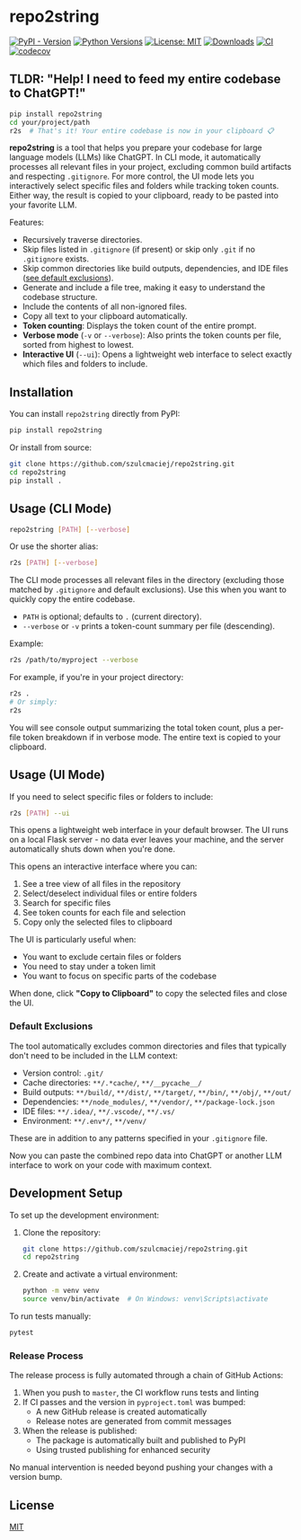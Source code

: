 # repo2string

[![PyPI - Version](https://img.shields.io/pypi/v/repo2string)](https://pypi.org/project/repo2string)
[![Python Versions](https://img.shields.io/pypi/pyversions/repo2string)](https://pypi.org/project/repo2string/)
[![License: MIT](https://img.shields.io/badge/License-MIT-yellow.svg)](https://opensource.org/licenses/MIT)
[![Downloads](https://static.pepy.tech/badge/repo2string)](https://pepy.tech/project/repo2string)
[![CI](https://github.com/szulcmaciej/repo2string/actions/workflows/ci.yml/badge.svg)](https://github.com/szulcmaciej/repo2string/actions/workflows/ci.yml)
[![codecov](https://codecov.io/gh/szulcmaciej/repo2string/branch/master/graph/badge.svg)](https://codecov.io/gh/szulcmaciej/repo2string)

## TLDR: "Help! I need to feed my entire codebase to ChatGPT!"
```bash
pip install repo2string
cd your/project/path
r2s  # That's it! Your entire codebase is now in your clipboard 📋
```

**repo2string** is a tool that helps you prepare your codebase for large language models (LLMs) like ChatGPT. In CLI mode, it automatically processes all relevant files in your project, excluding common build artifacts and respecting `.gitignore`. For more control, the UI mode lets you interactively select specific files and folders while tracking token counts. Either way, the result is copied to your clipboard, ready to be pasted into your favorite LLM.

Features:

- Recursively traverse directories.
- Skip files listed in `.gitignore` (if present) or skip only `.git` if no `.gitignore` exists.
- Skip common directories like build outputs, dependencies, and IDE files ([see default exclusions](#default-exclusions)).
- Generate and include a file tree, making it easy to understand the codebase structure.
- Include the contents of all non-ignored files.
- Copy all text to your clipboard automatically.
- **Token counting**: Displays the token count of the entire prompt. 
- **Verbose mode** (`-v` or `--verbose`): Also prints the token counts per file, 
  sorted from highest to lowest.
- **Interactive UI** (`--ui`): Opens a lightweight web interface to select exactly 
  which files and folders to include.

## Installation

You can install `repo2string` directly from PyPI:

```bash
pip install repo2string
```

Or install from source:

```bash
git clone https://github.com/szulcmaciej/repo2string.git
cd repo2string
pip install .
```

## Usage (CLI Mode)

```bash
repo2string [PATH] [--verbose]
```
Or use the shorter alias:
```bash
r2s [PATH] [--verbose]
```

The CLI mode processes all relevant files in the directory (excluding those matched by `.gitignore` and default exclusions). Use this when you want to quickly copy the entire codebase.

- `PATH` is optional; defaults to `.` (current directory).
- `--verbose` or `-v` prints a token-count summary per file (descending).

Example:

```bash
r2s /path/to/myproject --verbose
```

For example, if you're in your project directory:

```bash
r2s .
# Or simply:
r2s
```

You will see console output summarizing the total token count, plus a per-file token breakdown if in verbose mode. The entire text is copied to your clipboard.

## Usage (UI Mode)

If you need to select specific files or folders to include:

```bash
r2s [PATH] --ui
```

This opens a lightweight web interface in your default browser. The UI runs on a local Flask server - no data ever leaves your machine, and the server automatically shuts down when you're done.

This opens an interactive interface where you can:
1. See a tree view of all files in the repository
2. Select/deselect individual files or entire folders
3. Search for specific files
4. See token counts for each file and selection
5. Copy only the selected files to clipboard

The UI is particularly useful when:
- You want to exclude certain files or folders
- You need to stay under a token limit
- You want to focus on specific parts of the codebase

When done, click **"Copy to Clipboard"** to copy the selected files and close the UI.

### Default Exclusions

The tool automatically excludes common directories and files that typically don't need to be included in the LLM context:

- Version control: `.git/`
- Cache directories: `**/.*cache/`, `**/__pycache__/`
- Build outputs: `**/build/`, `**/dist/`, `**/target/`, `**/bin/`, `**/obj/`, `**/out/`
- Dependencies: `**/node_modules/`, `**/vendor/`, `**/package-lock.json`
- IDE files: `**/.idea/`, `**/.vscode/`, `**/.vs/`
- Environment: `**/.env*/`, `**/venv/`

These are in addition to any patterns specified in your `.gitignore` file.

Now you can paste the combined repo data into ChatGPT or another LLM interface to work on your code with maximum context.

## Development Setup

To set up the development environment:

1. Clone the repository:
   ```bash
   git clone https://github.com/szulcmaciej/repo2string.git
   cd repo2string
   ```

2. Create and activate a virtual environment:
   ```bash
   python -m venv venv
   source venv/bin/activate  # On Windows: venv\Scripts\activate
   ```

To run tests manually:
```bash
pytest
```

### Release Process

The release process is fully automated through a chain of GitHub Actions:

1. When you push to `master`, the CI workflow runs tests and linting
2. If CI passes and the version in `pyproject.toml` was bumped:
   - A new GitHub release is created automatically
   - Release notes are generated from commit messages
3. When the release is published:
   - The package is automatically built and published to PyPI
   - Using trusted publishing for enhanced security

No manual intervention is needed beyond pushing your changes with a version bump.

## License

[MIT](https://opensource.org/licenses/MIT)